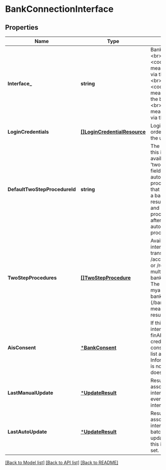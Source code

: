 # BankConnectionInterface

## Properties
Name | Type | Description | Notes
------------ | ------------- | ------------- | -------------
**Interface_** | **string** | Bank interface. Possible values:&lt;br&gt;&lt;br&gt;&amp;bull; &lt;code&gt;FINTS_SERVER&lt;/code&gt; - means that finAPI will download data via the bank&#39;s FinTS interface.&lt;br&gt;&amp;bull; &lt;code&gt;WEB_SCRAPER&lt;/code&gt; - means that finAPI will parse data from the bank&#39;s online banking website.&lt;br&gt;&amp;bull; &lt;code&gt;XS2A&lt;/code&gt; - means that finAPI will download data via the bank&#39;s XS2A interface.&lt;br&gt; | [default to null]
**LoginCredentials** | [**[]LoginCredentialResource**](LoginCredentialResource.md) | Login fields for this interface, in the order that we suggest to show them to the user. | [optional] [default to null]
**DefaultTwoStepProcedureId** | **string** | The default two-step-procedure for this interface. Must match one of the available &#39;procedureId&#39;s from the &#39;twoStepProcedures&#39; list. When this field is set, then finAPI will automatically try to select the procedure wherever applicable. Note that the list of available procedures of a bank connection may change as a result of an update of the connection, and if this field references a procedure that is no longer available after an update, finAPI will automatically clear the default procedure (set it to null). | [optional] [default to null]
**TwoStepProcedures** | [**[]TwoStepProcedure**](TwoStepProcedure.md) | Available two-step-procedures in this interface, used for submitting a money transfer or direct debit request (see /accounts/requestSepaMoneyTransfer or /requestSepaDirectDebit),or for multi-step-authentication during bank connection import or update. The available two-step-procedures mya be re-evaluated each time this bank connection is updated (/bankConnections/update). This means that this list may change as a result of an update. | [optional] [default to null]
**AisConsent** | [***BankConsent**](BankConsent.md) | If this field is set, it means that this interface is handing out a consent to finAPI in exchange for the login credentials. finAPI needs to use this consent to get access to the account list and account data (i.e. Account Information Services, AIS). If this field is not set, it means that this interface does not use such consents. | [optional] [default to null]
**LastManualUpdate** | [***UpdateResult**](UpdateResult.md) | Result of the last manual update of the associated bank connection using this interface. If no manual update has ever been done so far with this interface, then this field will not be set. | [optional] [default to null]
**LastAutoUpdate** | [***UpdateResult**](UpdateResult.md) | Result of the last auto update of the associated bank connection using this interface (ran by finAPI&#39;s automatic batch update process). If no auto update has ever been done so far with this interface, then this field will not be set. | [optional] [default to null]

[[Back to Model list]](../README.md#documentation-for-models) [[Back to API list]](../README.md#documentation-for-api-endpoints) [[Back to README]](../README.md)


